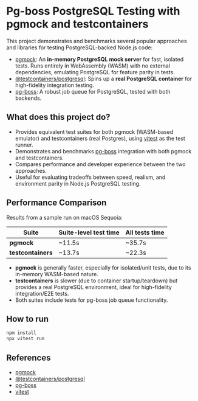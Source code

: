 # Pg-boss PostgreSQL Testing with pgmock and testcontainers

This project demonstrates and benchmarks several popular approaches and libraries for testing PostgreSQL-backed Node.js code:

- [pgmock](https://github.com/stack-auth/pgmock): An **in-memory PostgreSQL mock server** for fast, isolated tests. Runs entirely in WebAssembly (WASM) with no external dependencies, emulating PostgreSQL for feature parity in tests.
- [@testcontainers/postgresql](https://node.testcontainers.org/modules/postgresql/): Spins up a **real PostgreSQL container** for high-fidelity integration testing.
- [pg-boss](https://github.com/timgit/pg-boss): A robust job queue for PostgreSQL, tested with both backends.

## What does this project do?

- Provides equivalent test suites for both pgmock (WASM-based emulator) and testcontainers (real Postgres), using [vitest](https://vitest.dev/) as the test runner.
- Demonstrates and benchmarks [pg-boss](https://github.com/timgit/pg-boss) integration with both pgmock and testcontainers.
- Compares performance and developer experience between the two approaches.
- Useful for evaluating tradeoffs between speed, realism, and environment parity in Node.js PostgreSQL testing.

## Performance Comparison

Results from a sample run on macOS Sequoia:

| Suite                | Suite-level test time | All tests time |
|----------------------|----------------------|---------------|
| **pgmock**           | ~11.5s               | ~35.7s        |
| **testcontainers**   | ~13.7s               | ~22.3s        |

- **pgmock** is generally faster, especially for isolated/unit tests, due to its in-memory WASM-based nature.
- **testcontainers** is slower (due to container startup/teardown) but provides a real PostgreSQL environment, ideal for high-fidelity integration/E2E tests.
- Both suites include tests for pg-boss job queue functionality.

## How to run

```bash
npm install
npx vitest run
```

## References

- [pgmock](https://github.com/stack-auth/pgmock)
- [@testcontainers/postgresql](https://node.testcontainers.org/modules/postgresql/)
- [pg-boss](https://github.com/timgit/pg-boss)
- [vitest](https://vitest.dev/)